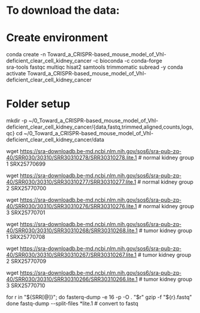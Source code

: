 # To download the data:

# Create environment
conda create -n Toward_a_CRISPR-based_mouse_model_of_Vhl-deficient_clear_cell_kidney_cancer -c bioconda -c conda-forge \
  sra-tools fastqc multiqc hisat2 samtools trimmomatic subread -y
conda activate Toward_a_CRISPR-based_mouse_model_of_Vhl-deficient_clear_cell_kidney_cancer

# Folder setup
mkdir -p ~/0_Toward_a_CRISPR-based_mouse_model_of_Vhl-deficient_clear_cell_kidney_cancer/{data,fastq,trimmed,aligned,counts,logs,qc}
cd ~/0_Toward_a_CRISPR-based_mouse_model_of_Vhl-deficient_clear_cell_kidney_cancer/data

wget https://sra-downloadb.be-md.ncbi.nlm.nih.gov/sos6/sra-pub-zq-40/SRR030/30310/SRR30310278/SRR30310278.lite.1 # normal kidney group 1 SRX25770699

wget https://sra-downloadb.be-md.ncbi.nlm.nih.gov/sos6/sra-pub-zq-40/SRR030/30310/SRR30310277/SRR30310277.lite.1 # normal kidney group 2 SRX25770700

wget https://sra-downloadb.be-md.ncbi.nlm.nih.gov/sos6/sra-pub-zq-40/SRR030/30310/SRR30310276/SRR30310276.lite.1 # normal kidney group 3 SRX25770701

wget https://sra-downloadb.be-md.ncbi.nlm.nih.gov/sos6/sra-pub-zq-40/SRR030/30310/SRR30310268/SRR30310268.lite.1 # tumor kidney group 1 SRX25770708

wget https://sra-downloadb.be-md.ncbi.nlm.nih.gov/sos6/sra-pub-zq-40/SRR030/30310/SRR30310267/SRR30310267.lite.1 # tumor kidney group 2 SRX25770709

wget https://sra-downloadb.be-md.ncbi.nlm.nih.gov/sos6/sra-pub-zq-40/SRR030/30310/SRR30310266/SRR30310266.lite.1 # tumor kidney group 3 SRX25770710

for r in "${SRR[@]}"; do
  fasterq-dump -e 16 -p -O . "$r"
  gzip -f "${r}.fastq"
done
fastq-dump --split-files *lite.1 # convert to fastq

